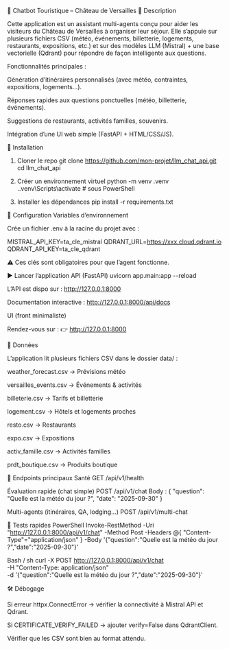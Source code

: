 🤴 Chatbot Touristique – Château de Versailles
📌 Description

Cette application est un assistant multi-agents conçu pour aider les visiteurs du Château de Versailles à organiser leur séjour.
Elle s’appuie sur plusieurs fichiers CSV (météo, événements, billetterie, logements, restaurants, expositions, etc.) et sur des modèles LLM (Mistral) + une base vectorielle (Qdrant) pour répondre de façon intelligente aux questions.

Fonctionnalités principales :

Génération d’itinéraires personnalisés (avec météo, contraintes, expositions, logements…).

Réponses rapides aux questions ponctuelles (météo, billetterie, événements).

Suggestions de restaurants, activités familles, souvenirs.

Intégration d’une UI web simple (FastAPI + HTML/CSS/JS).

🚀 Installation
1. Cloner le repo
git clone https://github.com/mon-projet/llm_chat_api.git
cd llm_chat_api

2. Créer un environnement virtuel
python -m venv .venv
.\.venv\Scripts\activate     # sous PowerShell

3. Installer les dépendances
pip install -r requirements.txt

🔑 Configuration
Variables d’environnement

Crée un fichier .env à la racine du projet avec :

MISTRAL_API_KEY=ta_cle_mistral
QDRANT_URL=https://xxx.cloud.qdrant.io
QDRANT_API_KEY=ta_cle_qdrant


⚠️ Ces clés sont obligatoires pour que l’agent fonctionne.

▶️ Lancer l’application
API (FastAPI)
uvicorn app.main:app --reload


L’API est dispo sur : http://127.0.0.1:8000

Documentation interactive : http://127.0.0.1:8000/api/docs

UI (front minimaliste)

Rendez-vous sur :
👉 http://127.0.0.1:8000

📂 Données

L’application lit plusieurs fichiers CSV dans le dossier data/ :

weather_forecast.csv → Prévisions météo

versailles_events.csv → Événements & activités

billeterie.csv → Tarifs et billetterie

logement.csv → Hôtels et logements proches

resto.csv → Restaurants

expo.csv → Expositions

activ_famille.csv → Activités familles

prdt_boutique.csv → Produits boutique

📡 Endpoints principaux
Santé
GET /api/v1/health

Évaluation rapide (chat simple)
POST /api/v1/chat
Body :
{
  "question": "Quelle est la météo du jour ?",
  "date": "2025-09-30"
}

Multi-agents (itinéraires, QA, lodging…)
POST /api/v1/multi-chat

🧪 Tests rapides
PowerShell
Invoke-RestMethod -Uri "http://127.0.0.1:8000/api/v1/chat" -Method Post -Headers @{ "Content-Type"="application/json" } -Body '{"question":"Quelle est la météo du jour ?","date":"2025-09-30"}'

Bash / sh
curl -X POST http://127.0.0.1:8000/api/v1/chat \
     -H "Content-Type: application/json" \
     -d '{"question":"Quelle est la météo du jour ?","date":"2025-09-30"}'

🛠️ Débogage

Si erreur httpx.ConnectError → vérifier la connectivité à Mistral API et Qdrant.

Si CERTIFICATE_VERIFY_FAILED → ajouter verify=False dans QdrantClient.

Vérifier que les CSV sont bien au format attendu.
